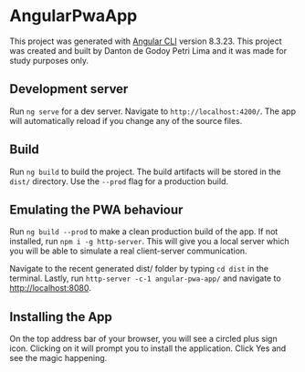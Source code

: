 # AngularPwaApp

This project was generated with [Angular CLI](https://github.com/angular/angular-cli) version 8.3.23.
This project was created and built by Danton de Godoy Petri Lima and it was made for study purposes only.

## Development server

Run `ng serve` for a dev server. Navigate to `http://localhost:4200/`. The app will automatically reload if you change any of the source files.

## Build

Run `ng build` to build the project. The build artifacts will be stored in the `dist/` directory. Use the `--prod` flag for a production build.

## Emulating the PWA behaviour

Run `ng build --prod` to make a clean production build of the app.
If not installed, run `npm i -g http-server`. This will give you a local server which you will be able to simulate a real client-server communication.

Navigate to the recent generated dist/ folder by typing `cd dist` in the terminal.
Lastly, run `http-server -c-1 angular-pwa-app/` and navigate to [http://localhost:8080](http://localhost:8080).

## Installing the App

On the top address bar of your browser, you will see a circled plus sign icon. Clicking on it will prompt you to install the application. Click Yes and see the magic happening.
